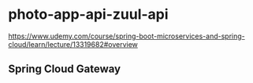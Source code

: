 # photo-app-api-zuul-api
https://www.udemy.com/course/spring-boot-microservices-and-spring-cloud/learn/lecture/13319682#overview

## Spring Cloud Gateway
